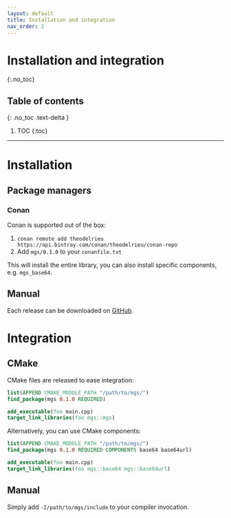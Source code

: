 ```yaml
---
layout: default
title: Installation and integration
nav_order: 2
---
```


# Installation and integration
{:.no_toc}

## Table of contents
{: .no_toc .text-delta }

1. TOC
{:toc}

---

# Installation
## Package managers

### Conan 

Conan is supported out of the box:

1. `conan remote add theodelrieu https://api.bintray.com/conan/theodelrieu/conan-repo`
1. Add `mgs/0.1.0` to your `conanfile.txt`

This will install the entire library, you can also install specific components, e.g. `mgs_base64`.

## Manual

Each release can be downloaded on [GitHub](https://github.com/theodelrieu/mgs/releases).

# Integration

## CMake

CMake files are released to ease integration:

```cmake
list(APPEND CMAKE_MODULE_PATH "/path/to/mgs/")
find_package(mgs 0.1.0 REQUIRED)

add_executable(foo main.cpp)
target_link_libraries(foo mgs::mgs)
```

Alternatively, you can use CMake components:

```cmake
list(APPEND CMAKE_MODULE_PATH "/path/to/mgs/")
find_package(mgs 0.1.0 REQUIRED COMPONENTS base64 base64url)

add_executable(foo main.cpp)
target_link_libraries(foo mgs::base64 mgs::base64url)
```

## Manual

Simply add `-I/path/to/mgs/include` to your compiler invocation.

